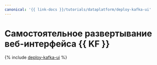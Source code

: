 ```yaml
---
canonical: '{{ link-docs }}/tutorials/dataplatform/deploy-kafka-ui'
---
```


# Самостоятельное развертывание веб-интерфейса {{ KF }}

{% include [deploy-kafka-ui](../../_tutorials/dataplatform/deploy-kafka-ui.md) %}
